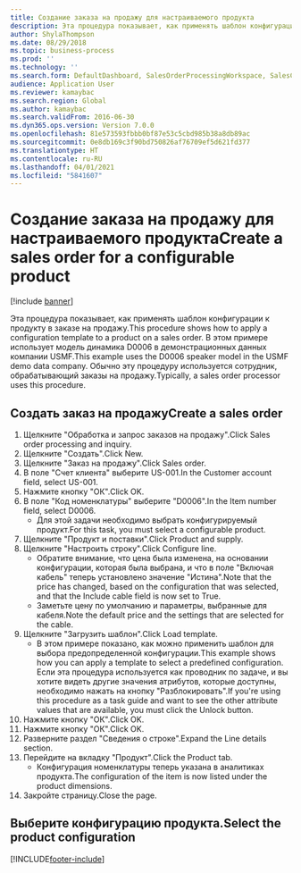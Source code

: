 ```yaml
---
title: Создание заказа на продажу для настраиваемого продукта
description: Эта процедура показывает, как применять шаблон конфигурации к продукту в заказе на продажу.
author: ShylaThompson
ms.date: 08/29/2018
ms.topic: business-process
ms.prod: ''
ms.technology: ''
ms.search.form: DefaultDashboard, SalesOrderProcessingWorkspace, SalesCreateOrder, SalesTable, PCRuntimeConfigurator, PCTemplateConfigurationSelection
audience: Application User
ms.reviewer: kamaybac
ms.search.region: Global
ms.author: kamaybac
ms.search.validFrom: 2016-06-30
ms.dyn365.ops.version: Version 7.0.0
ms.openlocfilehash: 81e573593fbbb0bf87e53c5cbd985b38a8db89ac
ms.sourcegitcommit: 0e8db169c3f90bd750826af76709ef5d621fd377
ms.translationtype: HT
ms.contentlocale: ru-RU
ms.lasthandoff: 04/01/2021
ms.locfileid: "5841607"
---
```

# <a name="create-a-sales-order-for-a-configurable-product"></a><span data-ttu-id="09ea6-103">Создание заказа на продажу для настраиваемого продукта</span><span class="sxs-lookup"><span data-stu-id="09ea6-103">Create a sales order for a configurable product</span></span>

[!include [banner](../../includes/banner.md)]

<span data-ttu-id="09ea6-104">Эта процедура показывает, как применять шаблон конфигурации к продукту в заказе на продажу.</span><span class="sxs-lookup"><span data-stu-id="09ea6-104">This procedure shows how to apply a configuration template to a product on a sales order.</span></span> <span data-ttu-id="09ea6-105">В этом примере использует модель динамика D0006 в демонстрационных данных компании USMF.</span><span class="sxs-lookup"><span data-stu-id="09ea6-105">This example uses the D0006 speaker model in the USMF demo data company.</span></span> <span data-ttu-id="09ea6-106">Обычно эту процедуру используется сотрудник, обрабатывающий заказы на продажу.</span><span class="sxs-lookup"><span data-stu-id="09ea6-106">Typically, a sales order processor uses this procedure.</span></span>


## <a name="create-a-sales-order"></a><span data-ttu-id="09ea6-107">Создать заказ на продажу</span><span class="sxs-lookup"><span data-stu-id="09ea6-107">Create a sales order</span></span>
1. <span data-ttu-id="09ea6-108">Щелкните "Обработка и запрос заказов на продажу".</span><span class="sxs-lookup"><span data-stu-id="09ea6-108">Click Sales order processing and inquiry.</span></span>
2. <span data-ttu-id="09ea6-109">Щелкните "Создать".</span><span class="sxs-lookup"><span data-stu-id="09ea6-109">Click New.</span></span>
3. <span data-ttu-id="09ea6-110">Щелкните "Заказ на продажу".</span><span class="sxs-lookup"><span data-stu-id="09ea6-110">Click Sales order.</span></span>
4. <span data-ttu-id="09ea6-111">В поле "Счет клиента" выберите US-001.</span><span class="sxs-lookup"><span data-stu-id="09ea6-111">In the Customer account field, select US-001.</span></span> 
5. <span data-ttu-id="09ea6-112">Нажмите кнопку "OК".</span><span class="sxs-lookup"><span data-stu-id="09ea6-112">Click OK.</span></span>
6. <span data-ttu-id="09ea6-113">В поле "Код номенклатуры" выберите "D0006".</span><span class="sxs-lookup"><span data-stu-id="09ea6-113">In the Item number field, select D0006.</span></span>
    * <span data-ttu-id="09ea6-114">Для этой задачи необходимо выбрать конфигурируемый продукт.</span><span class="sxs-lookup"><span data-stu-id="09ea6-114">For this task, you must select a configurable product.</span></span>  
7. <span data-ttu-id="09ea6-115">Щелкните "Продукт и поставки".</span><span class="sxs-lookup"><span data-stu-id="09ea6-115">Click Product and supply.</span></span>
8. <span data-ttu-id="09ea6-116">Щелкните "Настроить строку".</span><span class="sxs-lookup"><span data-stu-id="09ea6-116">Click Configure line.</span></span>
    * <span data-ttu-id="09ea6-117">Обратите внимание, что цена была изменена, на основании конфигурации, которая была выбрана, и что в поле "Включая кабель" теперь установлено значение "Истина".</span><span class="sxs-lookup"><span data-stu-id="09ea6-117">Note that the price has changed, based on the configuration that was selected, and that the Include cable field is now set to True.</span></span>  
    * <span data-ttu-id="09ea6-118">Заметьте цену по умолчанию и параметры, выбранные для кабеля.</span><span class="sxs-lookup"><span data-stu-id="09ea6-118">Note the default price and the settings that are selected for the cable.</span></span>  
9. <span data-ttu-id="09ea6-119">Щелкните "Загрузить шаблон".</span><span class="sxs-lookup"><span data-stu-id="09ea6-119">Click Load template.</span></span>
    * <span data-ttu-id="09ea6-120">В этом примере показано, как можно применить шаблон для выбора предопределенной конфигурации.</span><span class="sxs-lookup"><span data-stu-id="09ea6-120">This example shows how you can apply a template to select a predefined configuration.</span></span> <span data-ttu-id="09ea6-121">Если эта процедура используется как проводник по задаче, и вы хотите видеть другие значения атрибутов, которые доступны, необходимо нажать на кнопку "Разблокировать".</span><span class="sxs-lookup"><span data-stu-id="09ea6-121">If you're using this procedure as a task guide and want to see the other attribute values that are available, you must click the Unlock button.</span></span>  
10. <span data-ttu-id="09ea6-122">Нажмите кнопку "OК".</span><span class="sxs-lookup"><span data-stu-id="09ea6-122">Click OK.</span></span>
11. <span data-ttu-id="09ea6-123">Нажмите кнопку "OК".</span><span class="sxs-lookup"><span data-stu-id="09ea6-123">Click OK.</span></span>
12. <span data-ttu-id="09ea6-124">Разверните раздел "Сведения о строке".</span><span class="sxs-lookup"><span data-stu-id="09ea6-124">Expand the Line details section.</span></span>
13. <span data-ttu-id="09ea6-125">Перейдите на вкладку "Продукт".</span><span class="sxs-lookup"><span data-stu-id="09ea6-125">Click the Product tab.</span></span>
    * <span data-ttu-id="09ea6-126">Конфигурация номенклатуры теперь указана в аналитиках продукта.</span><span class="sxs-lookup"><span data-stu-id="09ea6-126">The configuration of the item is now listed under the product dimensions.</span></span>  
14. <span data-ttu-id="09ea6-127">Закройте страницу.</span><span class="sxs-lookup"><span data-stu-id="09ea6-127">Close the page.</span></span>

## <a name="select-the-product-configuration"></a><span data-ttu-id="09ea6-128">Выберите конфигурацию продукта.</span><span class="sxs-lookup"><span data-stu-id="09ea6-128">Select the product configuration</span></span>



[!INCLUDE[footer-include](../../../includes/footer-banner.md)]
